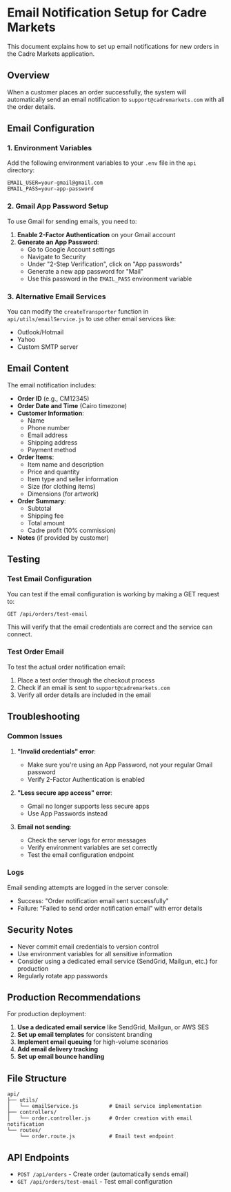 # Email Notification Setup for Cadre Markets

This document explains how to set up email notifications for new orders in the Cadre Markets application.

## Overview

When a customer places an order successfully, the system will automatically send an email notification to `support@cadremarkets.com` with all the order details.

## Email Configuration

### 1. Environment Variables

Add the following environment variables to your `.env` file in the `api` directory:

```env
EMAIL_USER=your-gmail@gmail.com
EMAIL_PASS=your-app-password
```

### 2. Gmail App Password Setup

To use Gmail for sending emails, you need to:

1. **Enable 2-Factor Authentication** on your Gmail account
2. **Generate an App Password**:
   - Go to Google Account settings
   - Navigate to Security
   - Under "2-Step Verification", click on "App passwords"
   - Generate a new app password for "Mail"
   - Use this password in the `EMAIL_PASS` environment variable

### 3. Alternative Email Services

You can modify the `createTransporter` function in `api/utils/emailService.js` to use other email services like:
- Outlook/Hotmail
- Yahoo
- Custom SMTP server

## Email Content

The email notification includes:

- **Order ID** (e.g., CM12345)
- **Order Date and Time** (Cairo timezone)
- **Customer Information**:
  - Name
  - Phone number
  - Email address
  - Shipping address
  - Payment method
- **Order Items**:
  - Item name and description
  - Price and quantity
  - Item type and seller information
  - Size (for clothing items)
  - Dimensions (for artwork)
- **Order Summary**:
  - Subtotal
  - Shipping fee
  - Total amount
  - Cadre profit (10% commission)
- **Notes** (if provided by customer)

## Testing

### Test Email Configuration

You can test if the email configuration is working by making a GET request to:

```
GET /api/orders/test-email
```

This will verify that the email credentials are correct and the service can connect.

### Test Order Email

To test the actual order notification email:

1. Place a test order through the checkout process
2. Check if an email is sent to `support@cadremarkets.com`
3. Verify all order details are included in the email

## Troubleshooting

### Common Issues

1. **"Invalid credentials" error**:
   - Make sure you're using an App Password, not your regular Gmail password
   - Verify 2-Factor Authentication is enabled

2. **"Less secure app access" error**:
   - Gmail no longer supports less secure apps
   - Use App Passwords instead

3. **Email not sending**:
   - Check the server logs for error messages
   - Verify environment variables are set correctly
   - Test the email configuration endpoint

### Logs

Email sending attempts are logged in the server console:
- Success: "Order notification email sent successfully"
- Failure: "Failed to send order notification email" with error details

## Security Notes

- Never commit email credentials to version control
- Use environment variables for all sensitive information
- Consider using a dedicated email service (SendGrid, Mailgun, etc.) for production
- Regularly rotate app passwords

## Production Recommendations

For production deployment:

1. **Use a dedicated email service** like SendGrid, Mailgun, or AWS SES
2. **Set up email templates** for consistent branding
3. **Implement email queuing** for high-volume scenarios
4. **Add email delivery tracking**
5. **Set up email bounce handling**

## File Structure

```
api/
├── utils/
│   └── emailService.js          # Email service implementation
├── controllers/
│   └── order.controller.js      # Order creation with email notification
└── routes/
    └── order.route.js           # Email test endpoint
```

## API Endpoints

- `POST /api/orders` - Create order (automatically sends email)
- `GET /api/orders/test-email` - Test email configuration 